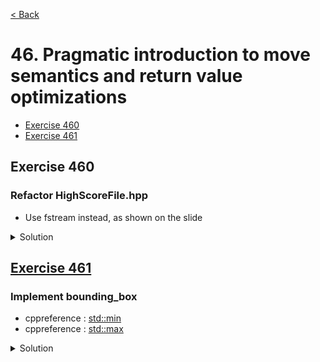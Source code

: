 [< Back](README.md)

# 46. Pragmatic introduction to move semantics and return value optimizations

* [Exercise 460](#exercise-460)
* [Exercise 461](#exercise-461)

## Exercise 460
### Refactor HighScoreFile.hpp

* Use fstream instead, as shown on the slide

<details>
   <summary>Solution</summary>

```cpp
class HighScoreFile final {
public:
 explicit HighScoreFile(std::string name)
     : filename(std::move(name)),
       file(filename.c_str()) {
   };


 std::string read_all() {
   std::stringstream buffer;
   buffer << file.rdbuf();
   return buffer.str();
 }

 bool is_valid() const { return file.is_open(); }

private:
 std::string filename;
 std::basic_fstream<char> file;
};
```

</details>

## [Exercise 461][1]
### Implement bounding_box

* cppreference : [std::min][2]
* cppreference : [std::max][3]

<details>
   <summary>Solution</summary>

```cpp
static Rect bounding_box(const Rect & one, const Rect & two) {
  int x = std::min(one.x(), two.x());
  int y = std::min(one.y(), two.y());
  int right = std::max(one.right(), two.right());
  int bottom = std::max(one.bottom(), two.bottom());
  auto width = static_cast<size_t>(right - x);
  auto height = static_cast<size_t>(bottom - y);
  return { { x, y }, { width, height } };
}
```

</details>

[1]: 46_exercises.cpp
[2]: https://en.cppreference.com/w/cpp/algorithm/min
[3]: https://en.cppreference.com/w/cpp/algorithm/max

